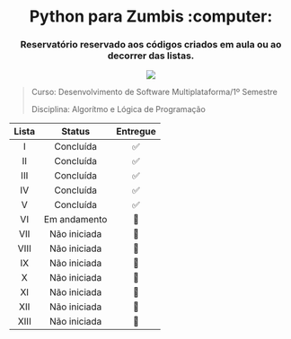 <h1 align="center">Python para Zumbis :computer:</h1>
<h3 align="center">Reservatório reservado aos códigos criados em aula ou ao decorrer das listas.</h3>
<p align="center"><img src="https://img.shields.io/badge/Python-3776AB?style=for-the-badge&logo=python&logoColor=white"></img></p>

> Curso: Desenvolvimento de Software Multiplataforma/1º Semestre
>
> Disciplina: Algorítmo e Lógica de Programação

Lista | Status | Entregue
|:---:|:------:|:-------:|
I | Concluída | :white_check_mark:
II | Concluída | :white_check_mark:
III | Concluída | :white_check_mark:
IV | Concluída | :white_check_mark:
V | Concluída | :white_check_mark:
VI | Em andamento | :black_square_button:
VII | Não iniciada | :black_square_button:
VIII | Não iniciada | :black_square_button:
IX | Não iniciada | :black_square_button:
X | Não iniciada | :black_square_button:
XI | Não iniciada | :black_square_button:
XII | Não iniciada | :black_square_button:
XIII | Não iniciada | :black_square_button:
